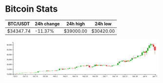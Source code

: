 # Bitcoin Stats

BTC/USDT|24h change|24h high|24h low|
|---|---|---|---|
|$34347.74|-11.37%|$39000.00|$30420.00|

<img src="./chart.svg">
